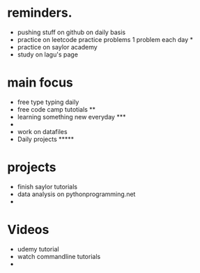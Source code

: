 # reminders.
- pushing stuff on github on daily basis
- practice on leetcode practice problems 1 problem each day *
- practice on saylor academy
- study on lagu's page 

# main focus
- free type typing daily 
- free code camp tutotials **
- learning something new everyday ***
- 
- work on datafiles
- Daily projects *****

# projects
- finish saylor tutorials 
- data analysis on pythonprogramming.net
- 
# Videos
- udemy tutorial
- watch commandline tutorials 
- 
